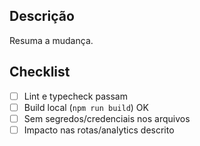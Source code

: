 ## Descrição
Resuma a mudança.

## Checklist
- [ ] Lint e typecheck passam
- [ ] Build local (`npm run build`) OK
- [ ] Sem segredos/credenciais nos arquivos
- [ ] Impacto nas rotas/analytics descrito